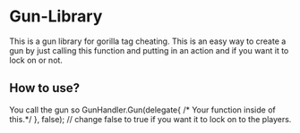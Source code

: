 # Gun-Library
This is a gun library for gorilla tag cheating. This is an easy way to create a gun by just calling this function and putting in an action and if you want it to lock on or not.


## How to use?
You call the gun so GunHandler.Gun(delegate{
/* Your function inside of this.*/
}, false); // change false to true if you want it to lock on to the players.
